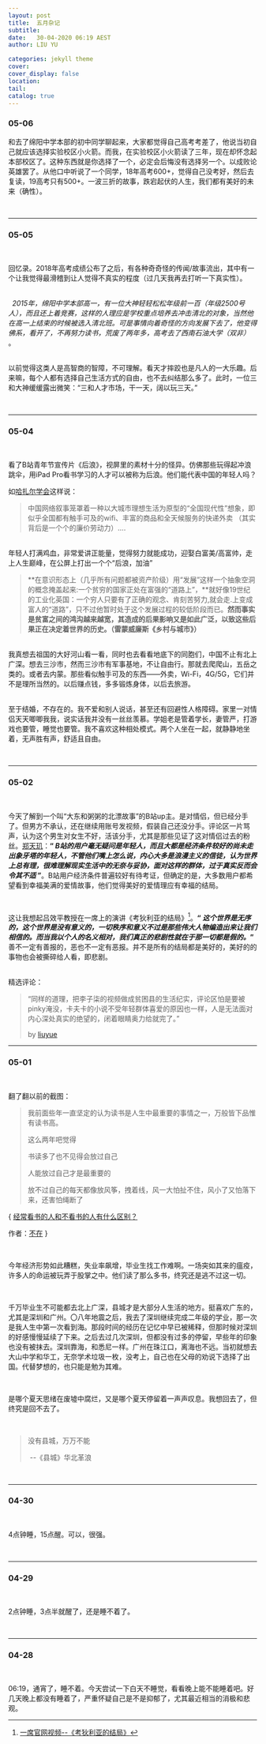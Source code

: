 ```yaml
---
layout: post
title:  五月杂记
subtitle: 
date:   30-04-2020 06:19 AEST
author: LIU YU

categories: jekyll theme
cover: 
cover_display: false
location: 
tail: 
catalog: true 
---
```


### 05-06

和去了绵阳中学本部的初中同学聊起来，大家都觉得自己高考考差了，他说当初自己就应该选择实验校区小火箭。而我，在实验校区小火箭读了三年，现在却怀念起本部校区了。这种东西就是你选择了一个，必定会后悔没有选择另一个。以成败论英雄罢了。从他口中听说了一个同学，18年高考600+，觉得自己没考好，然后去复读，19高考只有500+。一波三折的故事，跌宕起伏的人生，我们都有美好的未来（确性）。

<br>







---





### 05-05

<br>

回忆录。2018年高考成绩公布了之后，有各种奇奇怪的传闻/故事流出，其中有一个让我觉得最滑稽到让人觉得不真实的程度（过几天我再去打听一下真实性）。

<br>  *2015年，绵阳中学本部高一，有一位大神轻轻松松年级前一百（年级2500号人），而且还上着竞赛，这样的人理应是学校重点培养去冲击清北的对象，当然他在高一上结束的时候被选入清北班。可是事情向着奇怪的方向发展下去了，他变得佛系，看开了，不再努力读书，荒废了两年多，高考去了西南石油大学（双非）* 。

<br>以前觉得这类人是高智商的智障，不可理解。看天才摔跤也是凡人的一大乐趣。后来嘛，每个人都有选择自己生活方式的自由，也不去纠结那么多了。此时，一位三和大神缓缓露出微笑：“三和人才市场，干一天，阔以玩三天。”



<br>



---





### 05-04

<br>

看了B站青年节宣传片《后浪》，视屏里的素材十分的怪异。仿佛那些玩得起冲浪跳伞，用iPad Pro看书学习的人才可以被称为后浪。他们能代表中国的年轻人吗？

如[哈扎尔学会](https://www.zhihu.com/people/e460573b88dd312b56c33b413f000bdd)这样说：

> 中国网络叙事笼罩着一种以大城市理想生活为原型的“全国现代性”想象，即似乎全国都有触手可及的wifi、丰富的商品和全天候服务的快递外卖 （其实背后是一个个的廉价劳动力）....

<br>年轻人打满鸡血，非常爱讲正能量，觉得努力就能成功，迎娶白富美/高富帅，走上人生巅峰，在公屏上打出一个个“后浪，加油”

> **在意识形态上（几乎所有问题都被资产阶级）用“发展”这样一个抽象空洞的概念掩盖起来:一个贫穷的国家正处在富强的“道路上”，**就好像19世纪的工业化英国：一个穷人只要有了正确的观念、肯刻苦努力,就会走.上变成富人的“道路”，只不过他暂时处于这个发展过程的较低阶段而已。**然而事实是贫富之间的鸿沟越来越宽，其造成的后果影响又是如此广泛，以致这些后果正在决定着世界的历史。（雷蒙威廉斯《乡村与城市》）**

<br>我真想去祖国的大好河山看一看，同时也去看看地底下的同胞们，中国不止有北上广深。想去三沙市，然而三沙市有军事基地，不让自由行。那就去爬爬山，五岳之类的。或者去内蒙。那些看似触手可及的东西——外卖，Wi-Fi，4G/5G，它们并不是理所当然的。以后赚点钱，多多锻炼身体，以后去旅游。

<br>至于结婚，不存在的。我不爱和别人说话，甚至还有回避性人格障碍。家里一对情侣天天唧唧我我，说实话我并没有一丝丝羡慕。学姐老是管着学长，妻管严，打游戏也要管，睡觉也要管。我不喜欢这种相处模式。两个人坐在一起，就静静地坐着，无声胜有声，舒适且自由。

<br>





---





### 05-02

<br>

今天了解到一个叫“大东和粥粥的北漂故事”的B站up主。是对情侣，但已经分手了。但男方不承认，还在继续用账号发视频，假装自己还没分手。评论区一片骂声，认为这个男生对女生不好，活该分手，尤其是那些见证了这对情侣过去的粉丝。[郑天玑](http://www.zhihu.com/people/zheng-tian-ji)：**“ *B站的用户毫无疑问是年轻人，而且大都是经济条件较好的尚未走出象牙塔的年轻人，不管他们嘴上怎么说，内心大多是浪漫主义的信徒，认为世界上总有理，很难理解现实生活中的无奈与妥协，面对这样的群体，过于真实反而会令其不适* ”**。B站用户经济条件普遍较好有待考证，但确定的是，大多数用户都希望看到幸福美满的爱情故事，他们觉得美好的爱情理应有幸福的结局。

<br>

这让我想起吕效平教授在一席上的演讲《考狄利亚的结局》[^1]。**“ *这个世界是无序的，这个世界是没有意义的，一切秩序和意义不过是那些伟大人物编造出来让我们相信的。而当我以个人的名义相对，我们真正的悲剧性就在于那一切都是假的。*”**  善不一定有善报的，恶也不一定有恶报。并不是所有的结局都是美好的，美好的的事物也会被撕碎给人看，即悲剧。

<br>精选评论：

>  “同样的道理，把李子柒的视频做成贫困县的生活纪实，评论区怕是要被pinky淹没，卡夫卡的小说不受年轻群体喜爱的原因也一样，人是无法面对内心深处真实的绝望的，闭着眼睛奥力给就完了。”
>
> by [liuyue](http://www.zhihu.com/people/liuyue-64)

[^1]: [一席官网视频--《考狄利亚的结局》](https://yixi.tv/speech/586) 



---



### 05-01

<br>

翻了翻以前的截图：

>我前面些年一直坚定的认为读书是人生中最重要的事情之一，万般皆下品惟有读书高。
>
>这么两年吧觉得
>
>书读多了也不见得会放过自己
>
>人能放过自己才是最重要的
>
>放不过自己的每天都像放风筝，拽着线，风一大怕扯不住，风小了又怕落下来，还害怕绳断了

{ [经常看书的人和不看书的人有什么区别？](https://www.zhihu.com/question/64501030/answer/1060047895)

作者：[不在](https://www.zhihu.com/people/yang-wan-yi-15) }

<br>

今年经济形势如此糟糕，失业率飙增，毕业生找工作难啊。一场突如其来的瘟疫，许多人的命运被玩弄于股掌之中。他们读了那么多书，终究还是逃不过这一切。

<br>

千万毕业生不可能都去北上广深，县城才是大部分人生活的地方。挺喜欢广东的，尤其是深圳和广州。〇八年地震之后，我去了深圳继续完成二年级的学业，那一次是我人生中第一次看到海。那段时间的经历在记忆中早已被稀释，但那时候对深圳的好感慢慢延续了下来。之后去过几次深圳，但都没有过多的停留，早些年的印象也没有被抹去。深圳靠海，和悉尼一样。广州在珠江口，离海也不远。当初就想去大山中学和华工，无奈学术垃圾一枚，没考上，自己也在父母的劝说下选择了出国。代替梦想的，也只能是勉为其难。

<br>

是哪个夏天思绪在废墟中腐烂，又是哪个夏天停留着一声声叹息。我想回去了，但终究是回不去了。

<br>



> 没有县城，万万不能
>
> ​									--《县城》华北革浪



<br>

---



### 04-30

<br>

4点钟睡，15点醒。可以，很强。

<br>

---



### 04-29

<br>

2点钟睡，3点半就醒了，还是睡不着了。

<br>

---



### 04-28

<br>

06:19，通宵了，睡不着。今天尝试一下白天不睡觉，看看晚上能不能睡着吧。好几天晚上都没有睡着了，严重怀疑自己是不是抑郁了，尤其最近相当的消极和悲观。


